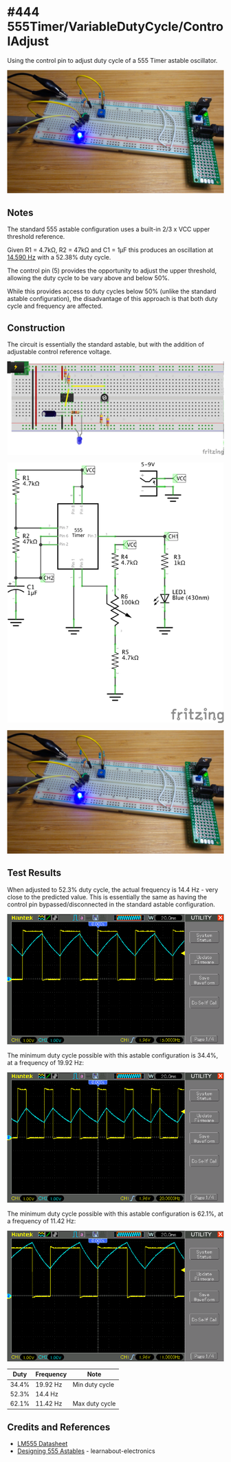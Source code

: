 # #444 555Timer/VariableDutyCycle/ControlAdjust

Using the control pin to adjust duty cycle of a 555 Timer astable oscillator.

![Build](./assets/ControlAdjust_build.jpg?raw=true)

## Notes

The standard 555 astable configuration uses a built-in 2/3 x VCC upper threshold reference.

Given R1 = 4.7kΩ, R2 = 47kΩ and C1 = 1µF this produces an oscillation at
[14.590 Hz](https://visual555.tardate.com/?mode=astable&r1=4.7&r2=47&c=1) with a 52.38% duty cycle.

The control pin (5) provides the opportunity to adjust the upper threshold,
allowing the duty cycle to be vary above and below 50%.

While this provides access to duty cycles below 50% (unlike the standard astable configuration),
the disadvantage of this approach is that both duty cycle and frequency are affected.


## Construction

The circuit is essentially the standard astable, but with the addition of adjustable control reference voltage.

![Breadboard](./assets/ControlAdjust_bb.jpg?raw=true)

![Schematic](./assets/ControlAdjust_schematic.jpg?raw=true)

![Build](./assets/ControlAdjust_build.jpg?raw=true)


## Test Results

When adjusted to 52.3% duty cycle, the actual frequency is 14.4 Hz - very close to the predicted value. This is essentially the same as having the control pin bypassed/disconnected in the standard astable configuration.

![scope_mid](./assets/scope_mid.gif?raw=true)

The minimum duty cycle possible with this astable configuration is 34.4%, at a frequency of 19.92 Hz:

![scope_34pc](./assets/scope_34pc.gif?raw=true)

The minimum duty cycle possible with this astable configuration is 62.1%, at a frequency of 11.42 Hz:

![scope_62pc](./assets/scope_62pc.gif?raw=true)


| Duty | Frequency | Note           |
|------|-----------|----------------|
| 34.4% | 19.92 Hz | Min duty cycle |
| 52.3% | 14.4 Hz  |                |
| 62.1% | 11.42 Hz | Max duty cycle |

## Credits and References

* [LM555 Datasheet](https://www.futurlec.com/Linear/LM555CN.shtml)
* [Designing 555 Astables](http://www.learnabout-electronics.org/Oscillators/osc44.php) - learnabout-electronics
